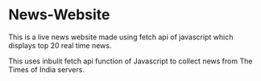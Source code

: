 # News-Website
This is a live news website made using fetch api of javascript which displays top 20 real time news.

This uses inbulit fetch api function of Javascript to collect news from The Times of India servers.

